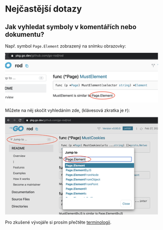 # Nejčastější dotazy

## Jak vyhledat symboly v komentářích nebo dokumentu?

Např. symbol `Page.Element` zobrazený na snímku obrazovky:

![symbol-doc](symbol-in-doc.png)

Můžete na něj skočit vyhledáním zde, (klávesová zkratka je `F`):

![vyhledávací symbol v doku](search-symbol-in-doc.png)

Pro zkušené vývojáře si prosím přečtěte [terminologii](https://github.com/go-rod/rod/blob/master/.github/CONTRIBUTING.md#terminology).
